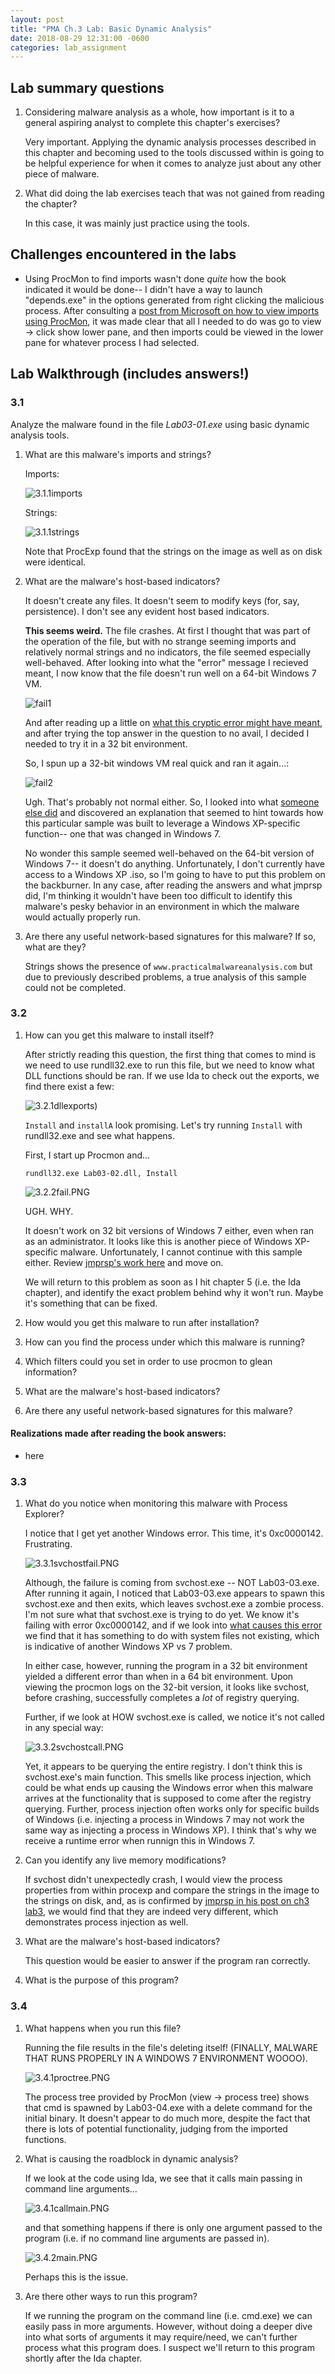 ```yaml
---
layout: post
title: "PMA Ch.3 Lab: Basic Dynamic Analysis"
date: 2018-08-29 12:31:00 -0600
categories: lab_assignment 
---
```



## Lab summary questions
1. Considering malware analysis as a whole, how important is it to a general aspiring analyst to complete this chapter's exercises?

	Very important. Applying the dynamic analysis processes described in this chapter and becoming used to the tools discussed within is going to be helpful experience for when it comes to analyze just about any other piece of malware. 

2. What did doing the lab exercises teach that was not gained from reading the chapter?

	In this case, it was mainly just practice using the tools. 

## Challenges encountered in the labs

* Using ProcMon to find imports wasn't done *quite* how the book indicated it would be done-- I didn't have a way to launch "depends.exe" in the options generated from right clicking the malicious process. After consulting a [post from Microsoft on how to view imports using ProcMon](https://support.microsoft.com/en-us/help/970920/using-process-explorer-to-list-dlls-running-under-the-outlook-exe-proc), it was made clear that all I needed to do was go to view -> click show lower pane, and then imports could be viewed in the lower pane for whatever process I had selected. 



## Lab Walkthrough (includes answers!)

### 3.1 
Analyze the malware found in the file *Lab03-01.exe* using basic dynamic analysis tools.


1. What are this malware's imports and strings?

	Imports: 

	![3.1.1imports](/files/ch3_sc2/3.1.1imports.PNG "imports")

	Strings:

	![3.1.1strings](/files/ch3_sc2/3.1.1strings.PNG "strings")
	
	Note that ProcExp found that the strings on the image as well as on disk were identical. 


2. What are the malware's host-based indicators?

	It doesn't create any files. It doesn't seem to modify keys (for, say, persistence). I don't see any evident host based indicators. 

	**This seems weird.** The file crashes. At first I thought that was part of the operation of the file, but with no strange seeming imports and relatively normal strings and no indicators, the file seemed especially well-behaved. After looking into what the "error" message I recieved meant, I now know that the file doesn't run well on a 64-bit Windows 7 VM.

	![fail1](/files/ch3_sc2/3.1.2fail1.PNG "64-bit Windows 7 runtime error")

	And after reading up a little on [what this cryptic error might have meant](https://superuser.com/questions/610495/the-application-was-unable-to-start-correctly-0xc0000018-windows-8-x64), and after trying the top answer in the question to no avail, I decided I needed to try it in a 32 bit environment. 

	So, I spun up a 32-bit windows VM real quick and ran it again...:

	![fail2](/files/ch3_sc2/3.1.2fail2.PNG "32-bit Windows 7 runtime error")

	Ugh. That's probably not normal either. So, I looked into what [someone else did](https://jmprsp.wordpress.com/2016/01/28/practical-malware-analysis-basic-dynamic-techniques-lab-3-01/) and discovered an explanation that seemed to hint towards how this particular sample was built to leverage a Windows XP-specific function-- one that was changed in Windows 7. 

	No wonder this sample seemed well-behaved on the 64-bit version of Windows 7-- it doesn't do anything. Unfortunately, I don't currently have access to a Windows XP .iso, so I'm going to have to put this problem on the backburner. In any case, after reading the answers and what jmprsp did, I'm thinking it wouldn't have been too difficult to identify this malware's pesky behavior in an environment in which the malware would actually properly run. 

3. Are there any useful network-based signatures for this malware? If so, what are they?

	Strings shows the presence of ```www.practicalmalwareanalysis.com``` but due to previously described problems, a true analysis of this sample could not be completed. 


### 3.2

1. How can you get this malware to install itself?

	After strictly reading this question, the first thing that comes to mind is we need to use rundll32.exe to run this file, but we need to know what DLL functions should be ran. If we use Ida to check out the exports, we find there exist a few:

	![3.2.1dllexports](/files/ch3_sc2/3.2.1dllexports.PNG))

	``Install`` and ``installA`` look promising. Let's try running ``Install`` with rundll32.exe and see what happens. 

	First, I start up Procmon and...

	``rundll32.exe Lab03-02.dll, Install``

	![3.2.2fail.PNG](/files/ch3_sc2/3.2.2fail.PNG)

	UGH. WHY. 

	It doesn't work on 32 bit versions of Windows 7 either, even when ran as an administrator. It looks like this is another piece of Windows XP-specific malware. Unfortunately, I cannot continue with this sample either. Review [jmprsp's work here](https://jmprsp.wordpress.com/2016/01/31/practical-malware-analysis-basic-dynamic-techniques-lab-3-02/) and move on. 

	We will return to this problem as soon as I hit chapter 5 (i.e. the Ida chapter), and identify the exact problem behind why it won't run. Maybe it's something that can be fixed.


2. How would you get this malware to run after installation?

3. How can you find the process under which this malware is running?

4. Which filters could you set in order to use procmon to glean information?

5. What are the malware's host-based indicators?

6. Are there any useful network-based signatures for this malware?

#### Realizations made after reading the book answers:

* here

### 3.3 

1. What do you notice when monitoring this malware with Process Explorer?

	I notice that I get yet another Windows error. This time, it's 0xc0000142. Frustrating.

	![3.3.1svchostfail.PNG](/files/ch3_sc2/3.3.1svchostfail.PNG)

	Although, the failure is coming from svchost.exe -- NOT Lab03-03.exe. After running it again, I noticed that Lab03-03.exe appears to spawn this svchost.exe and then exits, which leaves svchost.exe a zombie process. I'm not sure what that svchost.exe is trying to do yet. We know it's failing with error 0xc0000142, and if we look into [what causes this error](https://answers.microsoft.com/en-us/windows/forum/windows_10-performance-winpc/error-0xc0000142/3da27a75-178c-4de5-b43c-c538e6005540) we find that it has something to do with system files not existing, which is indicative of another Windows XP vs 7 problem. 

	In either case, however, running the program in a 32 bit environment yielded a different error than when in a 64 bit environment. Upon viewing the procmon logs on the 32-bit version, it looks like svchost, before crashing, successfully completes a *lot* of registry querying. 

	Further, if we look at HOW svchost.exe is called, we notice it's not called in any special way:

	![3.3.2svchostcall.PNG](/files/ch3_sc2/3.3.2svchostcall.PNG)

	Yet, it appears to be querying the entire registry. I don't think this is svchost.exe's main function. This smells like process injection, which could be what ends up causing the Windows error when this malware arrives at the functionality that is supposed to come after the registry querying. Further, process injection often works only for specific builds of Windows (i.e. injecting a process in Windows 7 may not work the same way as injecting a process in Windows XP). I think that's why we receive a runtime error when runnign this in Windows 7. 



2. Can you identify any live memory modifications?

	If svchost didn't unexpectedly crash, I would view the process properties from within procexp and compare the strings in the image to the strings on disk, and, as is confirmed by [jmprsp in his post on ch3 lab3](https://jmprsp.wordpress.com/2016/01/31/practical-malware-analysis-basic-dynamic-techniques-lab-3-03/), we would find that they are indeed very different, which demonstrates process injection as well. 

3. What are the malware's host-based indicators?

	This question would be easier to answer if the program ran correctly. 

4. What is the purpose of this program?


### 3.4 



1. What happens when you run this file?

	Running the file results in the file's deleting itself!  (FINALLY, MALWARE THAT RUNS PROPERLY IN A WINDOWS 7 ENVIRONMENT WOOOO).

	![3.4.1proctree.PNG](/files/ch3_sc2/3.4.1proctree.PNG)

	The process tree provided by ProcMon (view -> process tree) shows that cmd is spawned by Lab03-04.exe with a delete command for the initial binary. It doesn't appear to do much more, despite the fact that there is lots of potential functionality, judging from the imported functions. 

2. What is causing the roadblock in dynamic analysis?

	If we look at the code using Ida, we see that it calls main passing in command line arguments...

	![3.4.1callmain.PNG](/files/sc2_ch3/3.4.1callmain.PNG)

	and that something happens if there is only one argument passed to the program (i.e. if no command line arguments are passed in). 

	![3.4.2main.PNG](/files/sc2_ch3/3.4.2main.PNG)

	Perhaps this is the issue.

3. Are there other ways to run this program?

	If we running the program on the command line (i.e. cmd.exe) we can easily pass in more arguments. However, without doing a deeper dive into what sorts of arguments it may require/need, we can't further process what this program does. I suspect we'll return to this program shortly after the Ida chapter. 







